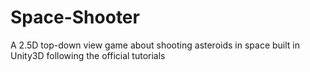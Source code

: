 # Space-Shooter
A 2.5D top-down view game about shooting asteroids in space built in Unity3D following the official tutorials
